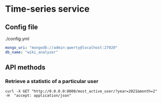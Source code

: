 # Time-series service

## Config file
./config.yml
```yaml
mongo_uri: "mongodb://admin:qwerty@localhost:27020"
db_name: "wiki_analyzer"
```

## API methods

### Retrieve a statistic of a particular user
  ``curl -X GET "http://0.0.0.0:8000/most_active_user/?year=2021&month=2" -H  "accept: application/json"``
